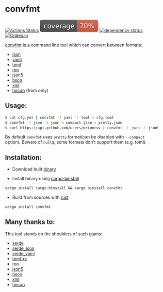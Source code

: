 # convfmt
[![Actions Status](https://github.com/oriontvv/convfmt/actions/workflows/ci.yml/badge.svg?branch=master)](https://github.com/oriontvv/convfmt/actions/workflows/ci.yml) [![Coverage badge](https://raw.githubusercontent.com/oriontvv/convfmt/coverage/htmlcov/badges/flat.svg)](https://htmlpreview.github.io/?https://github.com/oriontvv/convfmt/coverage/htmlcov/index.html) [![dependency status](https://deps.rs/repo/github/oriontvv/convfmt/status.svg)](https://deps.rs/repo/github/oriontvv/convfmt) [![Crates.io](https://img.shields.io/crates/v/convfmt.svg)](https://crates.io/crates/convfmt)


[convfmt](https://github.com/oriontvv/convfmt) is a command line tool which can convert between formats:
* [json](https://en.wikipedia.org/wiki/JSON)
* [yaml](https://en.wikipedia.org/wiki/YAML)
* [toml](https://en.wikipedia.org/wiki/TOML)
* [ron](https://github.com/ron-rs/ron)
* [json5](https://en.wikipedia.org/wiki/JSON5)
* [bson](https://en.wikipedia.org/wiki/BSON)
* [xml](https://en.wikipedia.org/wiki/XML)
* [hocon](https://github.com/lightbend/config/blob/main/HOCON.md) (from only)

## Usage:

```bash
$ cat cfg.yml | convfmt -f yaml -t toml > cfg.toml
$ convfmt -f json -t json < compact.json > pretty.json
$ curl https://api.github.com/users/oriontvv | convfmt -f json -t json5 > api.json5
```

By default `convfmt` uses `pretty` format(can be disabled with `--compact` option).
Beware of `null`s, some formats don't support them (e.g. toml).

## Installation:
* Download built [binary](https://github.com/oriontvv/convfmt/releases)

* Install binary using [cargo-binstall](https://github.com/cargo-bins/cargo-binstall)
```bash
cargo install cargo-binstall && cargo binstall convfmt
```

* Build from sources with [rust](https://www.rust-lang.org/tools/install)
```bash
cargo install convfmt
```

## Many thanks to:
This tool stands on the shoulders of such giants:
* [serde](https://crates.io/crates/serde)
* [serde_json](https://crates.io/crates/serde_json)
* [serde_yaml](https://crates.io/crates/serde_yaml)
* [toml-rs](https://crates.io/crates/toml)
* [ron](https://crates.io/crates/ron)
* [json5](https://crates.io/crates/json5)
* [bson](https://crates.io/crates/bson)
* [xml](https://crates.io/crates/quick-xml)
* [hocon](https://crates.io/crates/hocon)
